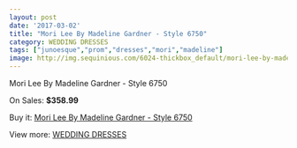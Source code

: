```yaml
---
layout: post
date: '2017-03-02'
title: "Mori Lee By Madeline Gardner - Style 6750"
category: WEDDING DRESSES
tags: ["junoesque","prom","dresses","mori","madeline"]
image: http://img.sequinious.com/6024-thickbox_default/mori-lee-by-madeline-gardner-style-6750.jpg
---
```

Mori Lee By Madeline Gardner - Style 6750

On Sales: **$358.99**
<a href="https://www.sequinious.com/wedding-dresses/2480-mori-lee-by-madeline-gardner-style-6750.html"><amp-img layout="responsive" width="600" height="600" src="//img.sequinious.com/6024-thickbox_default/mori-lee-by-madeline-gardner-style-6750.jpg" alt="Mori Lee By Madeline Gardner - Style 6750 0" /></a>
<a href="https://www.sequinious.com/wedding-dresses/2480-mori-lee-by-madeline-gardner-style-6750.html"><amp-img layout="responsive" width="600" height="600" src="//img.sequinious.com/6025-thickbox_default/mori-lee-by-madeline-gardner-style-6750.jpg" alt="Mori Lee By Madeline Gardner - Style 6750 1" /></a>
<a href="https://www.sequinious.com/wedding-dresses/2480-mori-lee-by-madeline-gardner-style-6750.html"><amp-img layout="responsive" width="600" height="600" src="//img.sequinious.com/6026-thickbox_default/mori-lee-by-madeline-gardner-style-6750.jpg" alt="Mori Lee By Madeline Gardner - Style 6750 2" /></a>
<a href="https://www.sequinious.com/wedding-dresses/2480-mori-lee-by-madeline-gardner-style-6750.html"><amp-img layout="responsive" width="600" height="600" src="//img.sequinious.com/6027-thickbox_default/mori-lee-by-madeline-gardner-style-6750.jpg" alt="Mori Lee By Madeline Gardner - Style 6750 3" /></a>

Buy it: [Mori Lee By Madeline Gardner - Style 6750](https://www.sequinious.com/wedding-dresses/2480-mori-lee-by-madeline-gardner-style-6750.html "Mori Lee By Madeline Gardner - Style 6750")

View more: [WEDDING DRESSES](https://www.sequinious.com/2-wedding-dresses "WEDDING DRESSES")